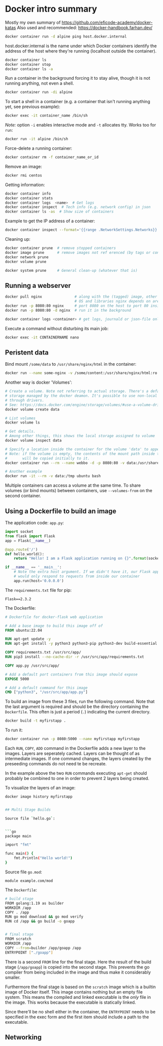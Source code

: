 # Docker intro summary

Mostly my own summary of https://github.com/eficode-academy/docker-katas
Also used and recommended: https://docker-handbook.farhan.dev/

```bash
docker container run -d alpine ping host.docker.internal
```

host.docker.internal is the name under which Docker containers identify the
address of the host where they're running (localhost outside the container).

```bash
docker container ls
docker container stop
docker container ls -a
```

Run a container in the background forcing it to stay alive, though it is not
running anything, not even a shell.

```bash
docker container run -di alpine
```

To start a shell in a container (e.g. a container that isn't running anything
yet, see previous example):

```bash
docker exec -it container_name /bin/sh
```

*Note:* option `-i` enables interactive mode and `-t` allocates tty.  Works too for `run`:

```bash
docker run -it alpine /bin/sh
```


Force-delete a running container:

```bash
docker container rm -f container_name_or_id
```

Remove an image:
```bash
docker rmi centos
```


Getting information:

```bash
docker container info
docker container stats
docker container logs  <name>  # Get logs
docker container inspect  # Tech info (e.g. network config) in json
docker container ls -as  # Show size of containers
```

Example to get the IP address of a container:

```bash
docker container inspect --format='{{range .NetworkSettings.Networks}} {{.IPAddress}} {{end}}' myfirstapp
```


Cleaning up:
```bash
docker container prune  # remove stopped containers
docker image prune      # remove images not ref erenced (by tags or containers)
docker network prune
docker volume prune

docker system prune     # General clean-up (whatever that is)
```

## Running a webserver


```bash
docker pull nginx               # along with the (tagged) image, other layers like an
                                # OS and libraries nginx depends on are downloaded.
docker run -p 8080:80 nginx     # port 8080 on the host to port 80 inside the container
docker run -p 8080:80 -d nginx  # run it in the background

docker container logs <container> # get logs, journald or json-file only.
```


Execute a command without disturbing its main job:

```bash
docker exec -it CONTAINERNAME nano
```


## Peristent data

Bind mount `/some/data` to `/usr/share/nginx/html` in the container:

```bash
docker run --name some-nginx -v /some/content:/usr/share/nginx/html:ro -d nginx
```

Another way is docker 'Volumes':

```bash
# Create a volume. Note not referring to actual storage. There's a default local
# storage managed by the docker deamon. It's possible to use non-local storage
# through drivers.
# See: https://docs.docker.com/engine/storage/volumes/#use-a-volume-driver
docker volume create data

# List volumes
docker volume ls

# Get details.
# Among other things, this shows the local storage assigned to volume 'data' per default.
docker volume inspect data

# Specify a location inside the container for the volume 'data' to appear.
# Note: if the volume is empty, the contents of the mount path inside the container image
#       will be copied initially to it.
docker container run --rm --name webbo -d -p 8080:80 -v data:/usr/share/nginx/html nginx

# Another example
docker run -it --rm -v data:/tmp ubuntu bash

```

Multiple containers can access a volume at the same time. To share volumes (or bind mounts) between
containers, use `--volumes-from` on the second container.


## Using a Dockerfile to build an image

The application code: `app.py`:

```python
import socket
from flask import Flask
app = Flask(__name__)

@app.route('/')
def hello_world():
    return "Hello! I am a Flask application running on {}".format(socket.gethostname())

if __name__ == '__main__':
    # Note the extra host argument. If we didn't have it, our Flask app
    # would only respond to requests from inside our container
    app.run(host='0.0.0.0')
```

The `requirements.txt` file for pip:

```ascii
Flask==2.3.2
```

The Dockerfile:

```Dockerfile
# Dockerfile for docker-flask web application

# Add a base image to build this image off of
FROM ubuntu:22.04

RUN apt-get update -y
RUN apt-get install -y python3 python3-pip python3-dev build-essential

COPY requirements.txt /usr/src/app/
RUN pip3 install --no-cache-dir -r /usr/src/app/requirements.txt

COPY app.py /usr/src/app/

# Add a default port containers from this image should expose
EXPOSE 5000

# Add a default command for this image
CMD ["python3", "/usr/src/app/app.py"]
```

To build an image from these 3 files, run the following command.  Note that the
last argument is required and should be the directory containing the
`Dockerfile`. This often is just a period (`.`) indicating the current directory.

```bash
docker build -t myfirstapp .
```

To run it:

```bash
docker container run -p 8080:5000 --name myfirstapp myfirstapp
```

Each `RUN`, `COPY`, `ADD` command in the Dockerfile adds a new layer to the
images. Layers are seperately cached. Layers can be thought of as intermediate
images.  If one command changes, the layers created by the preseeding commands
do not need te be recreate.

In the example above the two `RUN` commands executing `apt-get` should probably
be combined to one in order to prevent 2 layers being created.

To visualize the layers of an image:

```bash
docker image history myfirstapp


## Multi Stage Builds

Source file `hello.go`:


```go
package main

import "fmt"

func main() {
    fmt.Println("Hello world!")
}
```

Source file `go.mod`:

```ascii
module example.com/mod
```

The `Dockerfile`:

```bash
# build stage
FROM golang:1.19 as builder
WORKDIR /app
COPY . /app
RUN go mod download && go mod verify
RUN cd /app && go build -o goapp


# final stage
FROM scratch
WORKDIR /app
COPY --from=builder /app/goapp /app
ENTRYPOINT ["./goapp"]
```

There is a second `FROM` line for the final stage.  Here the result of the
build stage (`/app/goapp`) is copied into the second stage.  This prevents the
go compiler from being included in the image and thus make it considerably
smaller.

Furthermore the final stage is based on the `scratch` image which is a builtin
image of Docker itself.  This image contains nothing but an empty file system.
This means the compiled and linked executable is the *only* file in the image.
This works because the executable is statically linked.

Since there'll be no shell either in the container, the `ENTRYPOINT` needs to
be specified in the exec form and the first item should include a path to the
executable.


## Networking



